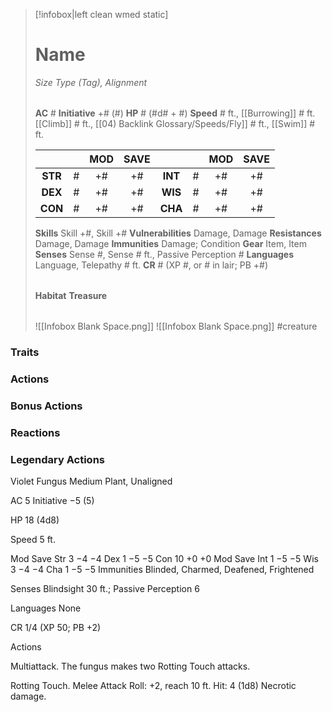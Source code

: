 > [!infobox|left clean wmed static]
> # Name
> *Size Type (Tag), Alignment*
> 
> | |
> | - |
> **AC** # **Initiative** +# (#)
> **HP** # (#d# + #)
> **Speed** # ft., [[Burrowing]] # ft. [[Climb]] # ft., [[04) Backlink Glossary/Speeds/Fly]] # ft., [[Swim]] # ft.
> 
> | | | MOD | SAVE | | | MOD | SAVE |
> | :-: | :-: | :-: | :-: | :-: | :-: | :-: | :-: |
> | **STR** | # | +# | +# | **INT** | # | +# | +# | 
> | **DEX** | # | +# | +# | **WIS** | # | +# | +# |
> | **CON** | # | +# | +# | **CHA** | # | +# | +# |
> **Skills** Skill +#, Skill +#
> **Vulnerabilities** Damage, Damage
> **Resistances** Damage, Damage
> **Immunities** Damage; Condition
> **Gear** Item, Item
> **Senses** Sense #, Sense # ft., Passive Perception #
> **Languages** Language, Telepathy # ft.
> **CR** # (XP #, or # in lair; PB +#)
>
> | |
> | - |
> **Habitat**
> **Treasure**
> 
> | |
> | - |
> ![[Infobox Blank Space.png]]
> ![[Infobox Blank Space.png]]
> #creature 


### Traits
### Actions
### Bonus Actions
### Reactions
### Legendary Actions
Violet Fungus
Medium Plant, Unaligned

AC 5 Initiative −5 (5)

HP 18 (4d8)

Speed 5 ft.

Mod	Save
Str	3	−4	−4
Dex	1	−5	−5
Con	10	+0	+0
Mod	Save
Int	1	−5	−5
Wis	3	−4	−4
Cha	1	−5	−5
Immunities Blinded, Charmed, Deafened, Frightened

Senses Blindsight 30 ft.; Passive Perception 6

Languages None

CR 1/4 (XP 50; PB +2)

Actions

Multiattack. The fungus makes two Rotting Touch attacks.

Rotting Touch. Melee Attack Roll: +2, reach 10 ft. Hit: 4 (1d8) Necrotic damage.